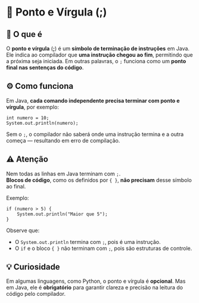 # 📘 Ponto e Vírgula (;)

## 🧩 O que é

O **ponto e vírgula** (**;**) é um **símbolo de terminação de instruções** em Java.
Ele indica ao compilador que **uma instrução chegou ao fim**, permitindo que a próxima seja iniciada.
Em outras palavras, o `;` funciona como um **ponto final nas sentenças do código**.

## ⚙️ Como funciona

Em Java, **cada comando independente precisa terminar com ponto e vírgula**, por exemplo:

```
int numero = 10;
System.out.println(numero);
```

Sem o `;`, o compilador não saberá onde uma instrução termina e a outra começa — resultando em erro de compilação.

## ⚠️ Atenção

Nem todas as linhas em Java terminam com `;`.<br/>
**Blocos de código**, como os definidos por `{ }`, **não precisam** desse símbolo ao final.

Exemplo:

```
if (numero > 5) {
    System.out.println("Maior que 5");
}
```

Observe que:

* O `System.out.println` termina com `;`, pois é uma instrução.
* O `if` e o bloco `{ }` não terminam com `;`, pois são estruturas de controle.

## 💡 Curiosidade

Em algumas linguagens, como Python, o ponto e vírgula é **opcional**.
Mas em Java, ele é **obrigatório** para garantir clareza e precisão na leitura do código pelo compilador.
